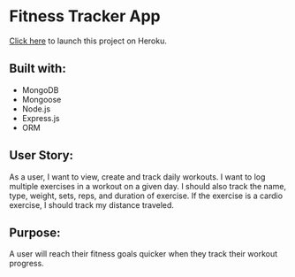 # Fitness Tracker App

[Click here](https://still-forest-84521.herokuapp.com/) to launch this project on Heroku.

## Built with:

* MongoDB
* Mongoose
* Node.js
* Express.js
* ORM

## User Story:

As a user, I want to view, create and track daily workouts. I want to log multiple exercises in a workout on a given day. I should also track the name, type, weight, sets, reps, and duration of exercise. If the exercise is a cardio exercise, I should track my distance traveled.

## Purpose:

A user will reach their fitness goals quicker when they track their workout progress.